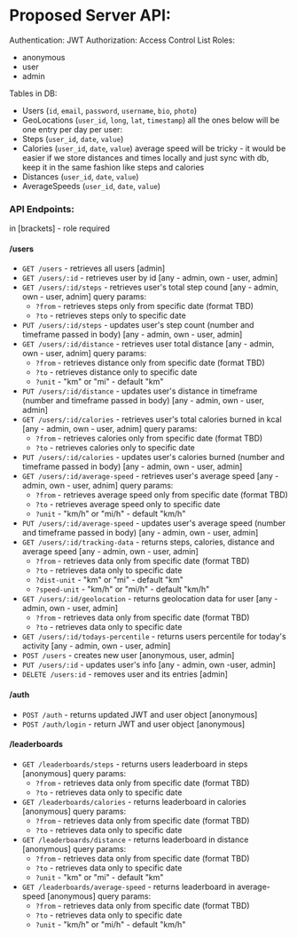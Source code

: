 # Proposed Server API:
Authentication: JWT
Authorization: Access Control List
Roles:
* anonymous
* user
* admin

Tables in DB:
* Users (`id`, `email`, `password`, `username`, `bio`, `photo`)
* GeoLocations (`user_id`, `long`, `lat`, `timestamp`)
all the ones below will be one entry per day per user:
* Steps (`user_id`, `date`, `value`)
* Calories (`user_id`, `date`, `value`)
average speed will be tricky - it would be easier if we store distances and times locally and just sync with db, keep it in the same fashion like steps and calories
* Distances (`user_id`, `date`, `value`)
* AverageSpeeds (`user_id`, `date`, `value`)


### API Endpoints:
in [brackets] - role required

#### /users

* `GET /users` - retrieves all users [admin]
* `GET /users/:id` - retrieves user by id [any - admin, own - user, admin]
* `GET /users/:id/steps` - retrieves user's total step cound [any - admin, own - user, adnim]
query params:
  * `?from` - retrieves steps only from specific date (format TBD)
  * `?to` - retrieves steps only to specific date
* `PUT /users/:id/steps` - updates user's step count (number and timeframe passed in body) [any - admin, own - user, admin]
* `GET /users/:id/distance` - retrieves user total distance [any - admin, own - user, adnim]
query params:
  * `?from` - retrieves distance only from specific date (format TBD)
  * `?to` - retrieves distance only to specific date
  * `?unit` - "km" or "mi" - default "km"
* `PUT /users/:id/distance` - updates user's distance in timeframe (number and timeframe passed in body) [any - admin, own - user, admin]
* `GET /users/:id/calories` - retrieves user's total calories burned in kcal [any - admin, own - user, adnim]
query params:
  * `?from` - retrieves calories only from specific date (format TBD)
  * `?to` - retrieves calories only to specific date
* `PUT /users/:id/calories` - updates user's calories burned (number and timeframe passed in body) [any - admin, own - user, admin]
* `GET /users/:id/average-speed` - retrieves user's average speed [any - admin, own - user, adnim]
query params:
  * `?from` - retrieves average speed only from specific date (format TBD)
  * `?to` - retrieves average speed only to specific date
  * `?unit` - "km/h" or "mi/h" - default "km/h"
* `PUT /users/:id/average-speed` - updates user's average speed (number and timeframe passed in body) [any - admin, own - user, admin]
* `GET /users/:id/tracking-data` - returns steps, calories, distance and average speed [any - admin, own - user, admin]
  * `?from` - retrieves data only from specific date (format TBD)
  * `?to` - retrieves data only to specific date
  * `?dist-unit` - "km" or "mi" - default "km"
  * `?speed-unit` - "km/h" or "mi/h" - default "km/h"
* `GET /users/:id/geolocation` - returns geolocation data for user [any - admin, own - user, admin]
  * `?from` - retrieves data only from specific date (format TBD)
  * `?to` - retrieves data only to specific date
* `GET /users/:id/todays-percentile` - returns users percentile for today's activity [any - admin, own - user, admin]
* `POST /users` - creates new user [anonymous, user, admin]
* `PUT /users/:id` - updates user's info [any - admin, own -user, admin]
* `DELETE /users:id` - removes user and its entries [admin]

#### /auth
* `POST /auth` - returns updated JWT and user object [anonymous]
* `POST /auth/login` - return JWT and user object [anonymous]

#### /leaderboards
* `GET /leaderboards/steps` - returns users leaderboard in steps [anonymous]
query params:
  * `?from` - retrieves data only from specific date (format TBD)
  * `?to` - retrieves data only to specific date
* `GET /leaderboards/calories` - returns leaderboard in calories [anonymous]
query params:
  * `?from` - retrieves data only from specific date (format TBD)
  * `?to` - retrieves data only to specific date
* `GET /leaderboards/distance` - returns leaderboard in distance [anonymous]
query params:
  * `?from` - retrieves data only from specific date (format TBD)
  * `?to` - retrieves data only to specific date
  * `?unit` - "km" or "mi" - default "km"
* `GET /leaderboards/average-speed` - returns leaderboard in average-speed [anonymous]
query params:
  * `?from` - retrieves data only from specific date (format TBD)
  * `?to` - retrieves data only to specific date
  * `?unit` - "km/h" or "mi/h" - default "km/h"
